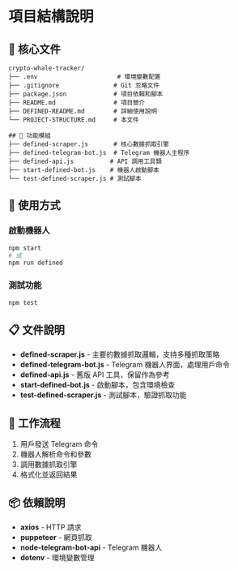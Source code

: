 # 項目結構說明

## 📁 核心文件

```
crypto-whale-tracker/
├── .env                      # 環境變數配置
├── .gitignore               # Git 忽略文件
├── package.json             # 項目依賴和腳本
├── README.md                # 項目簡介
├── DEFINED-README.md        # 詳細使用說明
└── PROJECT-STRUCTURE.md     # 本文件

## 🔧 功能模組
├── defined-scraper.js       # 核心數據抓取引擎
├── defined-telegram-bot.js  # Telegram 機器人主程序
├── defined-api.js          # API 調用工具類
├── start-defined-bot.js    # 機器人啟動腳本
└── test-defined-scraper.js # 測試腳本
```

## 🚀 使用方式

### 啟動機器人
```bash
npm start
# 或
npm run defined
```

### 測試功能
```bash
npm test
```

## 📋 文件說明

- **defined-scraper.js** - 主要的數據抓取邏輯，支持多種抓取策略
- **defined-telegram-bot.js** - Telegram 機器人界面，處理用戶命令
- **defined-api.js** - 舊版 API 工具，保留作為參考
- **start-defined-bot.js** - 啟動腳本，包含環境檢查
- **test-defined-scraper.js** - 測試腳本，驗證抓取功能

## 🔄 工作流程

1. 用戶發送 Telegram 命令
2. 機器人解析命令和參數
3. 調用數據抓取引擎
4. 格式化並返回結果

## 📦 依賴說明

- **axios** - HTTP 請求
- **puppeteer** - 網頁抓取
- **node-telegram-bot-api** - Telegram 機器人
- **dotenv** - 環境變數管理
